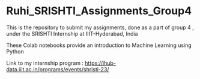 # Ruhi_SRISHTI_Assignments_Group4
This is the repository to submit my assignments, done as a part of group 4 , under the SRISHTI Internship at IIIT-Hyderabad, India

These Colab notebooks provide an introduction to Machine Learning using Python

Link to my internship program : https://ihub-data.iiit.ac.in/programs/events/shristi-23/
